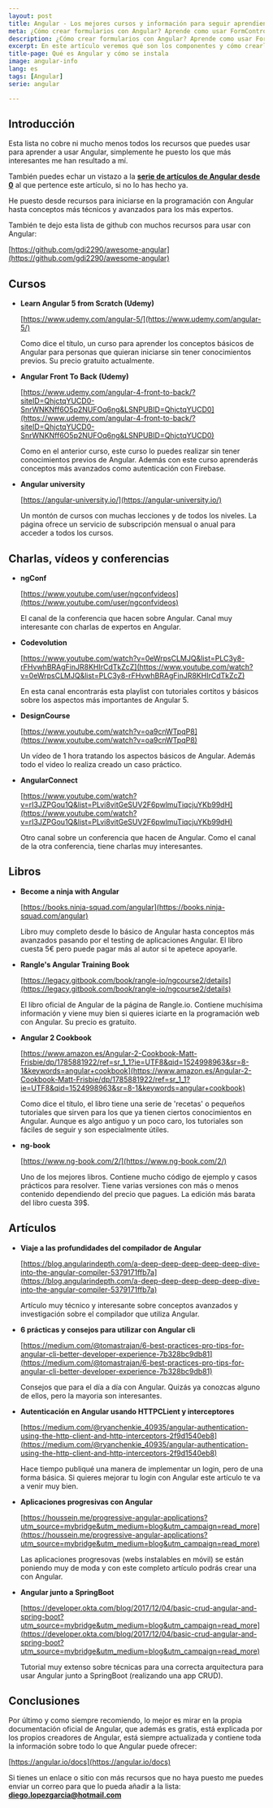 ```yaml
---
layout: post
title: Angular - Los mejores cursos y información para seguir aprendiendo
meta: ¿Cómo crear formularios con Angular? Aprende como usar FormControl, FormGroup y FormBuilder en Angular
description: ¿Cómo crear formularios con Angular? Aprende como usar FormControl, FormGroup y FormBuilder en Angular
excerpt: En este artículo veremos qué son los componentes y cómo crearlos, además vamos a configurar rutas en la página para visualizar estos componentes que hemos creado.
title-page: Qué es Angular y cómo se instala
image: angular-info
lang: es
tags: [Angular] 
serie: angular

---
```


## Introducción

Esta lista no cobre ni mucho menos todos los recursos que puedes usar para aprender a usar Angular, simplemente he puesto los que más interesantes me han resultado a mí.

También puedes echar un vistazo a la **[serie de artículos de Angular desde 0]({{site.baseurl}}/series/angular)** al que pertence este artículo, si no lo has hecho ya.

He puesto desde recursos para iniciarse en la programación con Angular hasta conceptos más técnicos y avanzados para los más expertos.

También te dejo esta lista de github con muchos recursos para usar con Angular:

[https://github.com/gdi2290/awesome-angular](https://github.com/gdi2290/awesome-angular)


## Cursos

- **Learn Angular 5 from Scratch (Udemy)**

    [https://www.udemy.com/angular-5/](https://www.udemy.com/angular-5/)

    Como dice el título, un curso para aprender los conceptos básicos de Angular para personas que quieran iniciarse sin tener conocimientos previos. Su precio gratuito actualmente.

- **Angular Front To Back (Udemy)**

    [https://www.udemy.com/angular-4-front-to-back/?siteID=QhjctqYUCD0-SnrWNKNff6O5p2NUFOq6ng&LSNPUBID=QhjctqYUCD0](https://www.udemy.com/angular-4-front-to-back/?siteID=QhjctqYUCD0-SnrWNKNff6O5p2NUFOq6ng&LSNPUBID=QhjctqYUCD0)

    Como en el anterior curso, este curso lo puedes realizar sin tener conocimientos previos de Angular. Además con este curso aprenderás conceptos más avanzados como autenticación con Firebase.

- **Angular university**

    [https://angular-university.io/](https://angular-university.io/)

    Un montón de cursos con muchas lecciones y de todos los niveles. La página ofrece un servicio de subscripción mensual o anual para acceder a todos los cursos.

## Charlas, vídeos y conferencias

- **ngConf** 

    [https://www.youtube.com/user/ngconfvideos](https://www.youtube.com/user/ngconfvideos)

    El canal de la conferencia que hacen sobre Angular. Canal muy interesante con charlas de expertos en Angular.

- **Codevolution** 

    [https://www.youtube.com/watch?v=0eWrpsCLMJQ&list=PLC3y8-rFHvwhBRAgFinJR8KHIrCdTkZcZ](https://www.youtube.com/watch?v=0eWrpsCLMJQ&list=PLC3y8-rFHvwhBRAgFinJR8KHIrCdTkZcZ)

    En esta canal encontrarás esta playlist con tutoriales cortitos y básicos sobre los aspectos más importantes de Angular 5.

- **DesignCourse**

    [https://www.youtube.com/watch?v=oa9cnWTpqP8](https://www.youtube.com/watch?v=oa9cnWTpqP8)

    Un vídeo de 1 hora tratando los aspectos básicos de Angular. Además todo el video lo realiza creado un caso práctico.

- **AngularConnect** 

    [https://www.youtube.com/watch?v=rI3JZPGou1Q&list=PLvi8vitGeSUV2F6pwlmuTiqcjuYKb99dH](https://www.youtube.com/watch?v=rI3JZPGou1Q&list=PLvi8vitGeSUV2F6pwlmuTiqcjuYKb99dH)

    Otro canal sobre un conferencia que hacen de Angular. Como el canal de la otra conferencia, tiene charlas muy interesantes.

## Libros

- **Become a ninja with Angular**
    
    [https://books.ninja-squad.com/angular](https://books.ninja-squad.com/angular)

    Libro muy completo desde lo básico de Angular hasta conceptos más avanzados pasando por el testing de aplicaciones Angular. El libro cuesta 5€ pero puede pagar más al autor si te apetece apoyarle.

- **Rangle's Angular Training Book**
    
    [https://legacy.gitbook.com/book/rangle-io/ngcourse2/details](https://legacy.gitbook.com/book/rangle-io/ngcourse2/details)

    El libro oficial de Angular de la página de Rangle.io. Contiene muchísima información y viene muy bien si quieres iciarte en la programación web con Angular. Su precio es gratuito.

- **Angular 2 Cookbook**
    
    [https://www.amazon.es/Angular-2-Cookbook-Matt-Frisbie/dp/1785881922/ref=sr_1_1?ie=UTF8&qid=1524998963&sr=8-1&keywords=angular+cookbook](https://www.amazon.es/Angular-2-Cookbook-Matt-Frisbie/dp/1785881922/ref=sr_1_1?ie=UTF8&qid=1524998963&sr=8-1&keywords=angular+cookbook)

    Como dice el título, el libro tiene una serie de 'recetas' o pequeños tutoriales que sirven para los que ya tienen ciertos conocimientos en Angular. Aunque es algo antiguo y un poco caro, los tutoriales son fáciles de seguir y son especialmente útiles.

- **ng-book**

    [https://www.ng-book.com/2/](https://www.ng-book.com/2/)

    Uno de los mejores libros. Contiene mucho código de ejemplo y casos prácticos para resolver. Tiene varias versiones con más o menos contenido dependiendo del precio que pagues. La edición más barata del libro cuesta 39$.


## Artículos

- **Viaje a las profundidades del compilador de Angular**

    [https://blog.angularindepth.com/a-deep-deep-deep-deep-deep-dive-into-the-angular-compiler-5379171ffb7a](https://blog.angularindepth.com/a-deep-deep-deep-deep-deep-dive-into-the-angular-compiler-5379171ffb7a)

    Artículo muy técnico y interesante sobre conceptos avanzados y investigación sobre el compilador que utiliza Angular.

- **6 prácticas y consejos para utilizar con Angular cli**

    [https://medium.com/@tomastrajan/6-best-practices-pro-tips-for-angular-cli-better-developer-experience-7b328bc9db81](https://medium.com/@tomastrajan/6-best-practices-pro-tips-for-angular-cli-better-developer-experience-7b328bc9db81)

    Consejos que para el día a día con Angular. Quizás ya conozcas alguno de ellos, pero la mayoria son interesantes.

- **Autenticación en Angular usando HTTPCLient y interceptores**

    [https://medium.com/@ryanchenkie_40935/angular-authentication-using-the-http-client-and-http-interceptors-2f9d1540eb8](https://medium.com/@ryanchenkie_40935/angular-authentication-using-the-http-client-and-http-interceptors-2f9d1540eb8)
  
    Hace tiempo publiqué una manera de implementar un login, pero de una forma básica. Si quieres mejorar tu login con Angular este artículo te va a venir muy bien.

- **Aplicaciones progresivas con Angular**

     [https://houssein.me/progressive-angular-applications?utm_source=mybridge&utm_medium=blog&utm_campaign=read_more](https://houssein.me/progressive-angular-applications?utm_source=mybridge&utm_medium=blog&utm_campaign=read_more)

    Las aplicaciones progresovas (webs instalables en móvil) se están poniendo muy de moda y con este completo artículo podrás crear una con Angular.

- **Angular junto a SpringBoot**

    [https://developer.okta.com/blog/2017/12/04/basic-crud-angular-and-spring-boot?utm_source=mybridge&utm_medium=blog&utm_campaign=read_more](https://developer.okta.com/blog/2017/12/04/basic-crud-angular-and-spring-boot?utm_source=mybridge&utm_medium=blog&utm_campaign=read_more)

    Tutorial muy extenso sobre técnicas para una correcta arquitectura para usar Angular junto a SpringBoot (realizando una app CRUD).

## Conclusiones

 Por último y como siempre recomiendo, lo mejor es mirar en la propia documentación oficial de Angular, que además es gratis, está explicada por los propios creadores de Angular, está siempre actualizada y contiene toda la información sobre todo lo que Angular puede ofrecer:

[https://angular.io/docs](https://angular.io/docs)

Si tienes un enlace o sitio con más recursos que no haya puesto me puedes enviar un correo para que lo pueda añadir a la lista: **diego.lopezgarcia@hotmail.com**
